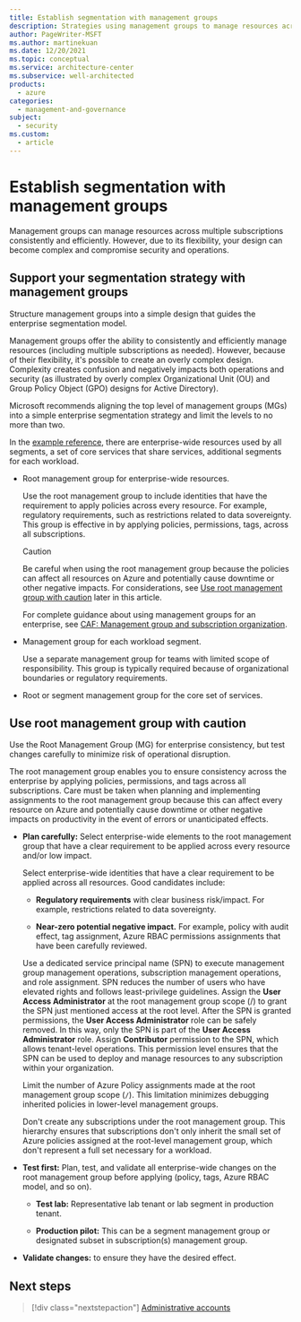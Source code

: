 ```yaml
---
title: Establish segmentation with management groups
description: Strategies using management groups to manage resources across multiple subscriptions consistently and efficiently.
author: PageWriter-MSFT
ms.author: martinekuan
ms.date: 12/20/2021
ms.topic: conceptual
ms.service: architecture-center
ms.subservice: well-architected
products:
  - azure
categories:
  - management-and-governance
subject:
  - security
ms.custom:
  - article
---
```


# Establish segmentation with management groups

Management groups can manage resources across multiple subscriptions consistently and efficiently. However, due to its flexibility, your design can become complex and compromise security and operations.

## Support your segmentation strategy with management groups

Structure management groups into a simple design that guides the enterprise segmentation model.

Management groups offer the ability to consistently and efficiently manage resources (including multiple subscriptions as needed). However, because of their flexibility, it's possible to create an overly complex design. Complexity creates confusion and negatively impacts both operations and security (as illustrated by overly complex Organizational Unit (OU) and Group Policy Object (GPO) designs for Active Directory).

Microsoft recommends aligning the top level of management groups (MGs) into a simple enterprise segmentation strategy and limit the levels to no more than two.

In the [example reference](/azure/architecture/framework/security/design-segmentation#reference-model), there are enterprise-wide resources used by all segments, a set of core services that share services, additional segments for each workload.

- Root management group for enterprise-wide resources.

  Use the root management group to include identities that have the requirement to apply policies across every resource. For example, regulatory requirements, such as restrictions related to data sovereignty. This group is effective in by applying policies, permissions, tags, across all subscriptions.

  > [!CAUTION]
  > Be careful when using the root management group because the policies can affect all resources on Azure and potentially cause downtime or other negative impacts. For considerations, see [Use root management group with caution](#use-root-management-group-with-caution) later in this article.
  >
  > For complete guidance about using management groups for an enterprise, see [CAF: Management group and subscription organization](/azure/cloud-adoption-framework/ready/enterprise-scale/management-group-and-subscription-organization).

- Management group for each workload segment.

  Use a separate management group for teams with limited scope of responsibility. This group is typically required because of organizational boundaries or regulatory requirements.

- Root or segment management group for the core set of services.

## Use root management group with caution

Use the Root Management Group (MG) for enterprise consistency, but test changes carefully to minimize risk of operational disruption.

The root management group enables you to ensure consistency across the enterprise by applying policies, permissions, and tags across all subscriptions. Care must be taken when planning and implementing assignments to the root management group because this can affect every resource on Azure and potentially cause downtime or other negative impacts on productivity in the event of errors or unanticipated effects.

- **Plan carefully:** Select enterprise-wide elements to the root management group that have a clear requirement to be applied across every resource and/or low impact.

  Select enterprise-wide identities that have a clear requirement to be applied across all resources. Good candidates include:

  - **Regulatory requirements** with clear business risk/impact. For example, restrictions related to data sovereignty.

  - **Near-zero potential negative impact.** For example, policy with audit effect, tag assignment, Azure RBAC permissions assignments that have been carefully reviewed.

  Use a dedicated service principal name (SPN) to execute management group management operations, subscription management operations, and role assignment. SPN reduces the number of users who have elevated rights and follows least-privilege guidelines. Assign the **User Access Administrator** at the root management group scope (/) to grant the SPN just mentioned access at the root level. After the SPN is granted permissions, the **User Access Administrator** role can be safely removed. In this way, only the SPN is part of the **User Access Administrator** role. Assign **Contributor** permission to the SPN, which allows tenant-level operations. This permission level ensures that the SPN can be used to deploy and manage resources to any subscription within your organization.

  Limit the number of Azure Policy assignments made at the root management group scope (`/`). This limitation minimizes debugging inherited policies in lower-level management groups.

  Don't create any subscriptions under the root management group. This hierarchy ensures that subscriptions don't only inherit the small set of Azure policies assigned at the root-level management group, which don't represent a full set necessary for a workload.

- **Test first:** Plan, test, and validate all enterprise-wide changes on the root management group before applying (policy, tags, Azure RBAC model, and so on).

  - **Test lab:** Representative lab tenant or lab segment in production tenant.

  - **Production pilot:** This can be a segment management group or designated subset in subscription(s) management group.

- **Validate changes:** to ensure they have the desired effect.

## Next steps

> [!div class="nextstepaction"]
> [Administrative accounts](design-admins.md)
